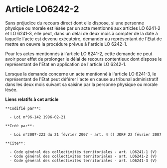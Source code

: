 # Article LO6242-2

Sans préjudice du recours direct dont elle dispose, si une personne physique ou morale est lésée par un acte mentionné aux
articles LO 6241-2 et LO 6241-3, elle peut, dans un délai de deux mois à compter de la date à laquelle l'acte est devenu
exécutoire, demander au représentant de l'Etat de mettre en oeuvre la procédure prévue à l'article LO 6242-1. 

Pour les actes mentionnés à l'article LO 6241-2, cette demande ne peut avoir pour effet de prolonger le délai de recours
contentieux dont dispose le représentant de l'Etat en application de l'article LO 6242-1. 

Lorsque la demande concerne un acte mentionné à l'article LO 6241-3, le représentant de l'Etat peut déférer l'acte en cause
au tribunal administratif dans les deux mois suivant sa saisine par la personne physique ou morale lésée.

**Liens relatifs à cet article**

	**Codifié par**:

	  - Loi n°96-142 1996-02-21

	**Créé par**:

	  - Loi n°2007-223 du 21 février 2007 - art. 4 () JORF 22 février 2007

	**Cite**:

	  - Code général des collectivités territoriales - art. LO6241-1 (V)
	  - Code général des collectivités territoriales - art. LO6241-2 (V)
	  - Code général des collectivités territoriales - art. LO6241-3 (V)
